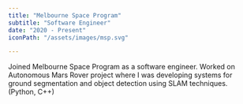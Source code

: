 ```yaml
---
title: "Melbourne Space Program"
subtitle: "Software Engineer"
date: "2020 - Present"
iconPath: "/assets/images/msp.svg"

---
```

Joined Melbourne Space Program as a software engineer. Worked on Autonomous Mars Rover project where I was developing systems for ground segmentation and object detection using SLAM techniques. (Python, C++)
